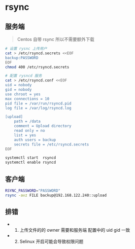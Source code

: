 # rsync

## 服务端

> Centos 自带 rsync 所以不需要额外下载

```bash
# 设置 rysnc 上传用户
cat > /etc/rsyncd.secrets <<EOF
backup:PASSWORD
EOF
chmod 400 /etc/rsyncd.secrets

# 配置 rysncd 服务
cat > /etc/rsyncd.conf <<EOF
uid = nobody
gid = nobody
use chroot = yes
max connections = 10
pid file = /var/run/rsyncd.pid
log file = /var/log/rsyncd.log

[upload]
    path = /data
    comment = Upload directory
    read only = no
    list = yes
    auth users = backup
    secrets file = /etc/rsyncd.secrets
EOF

systemctl start  rsyncd
systemctl enable rsyncd
```

## 客户端

```bash
RSYNC_PASSWORD="PASSWORD"
rsync -avz FILE backup@192.168.122.240::upload
```

## 排错

- 1. 上传文件的的 owner 需要和服务端 配置中的 uid gid 一致
- 2. Selinux 开启可能会导致权限问题